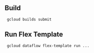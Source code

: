 ## Build
```
 gcloud builds submit
```

## Run Flex Template
```
 gcloud dataflow flex-template run ...
```
#